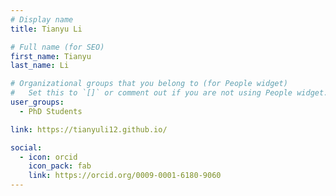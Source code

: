 ```yaml
---
# Display name
title: Tianyu Li

# Full name (for SEO)
first_name: Tianyu
last_name: Li

# Organizational groups that you belong to (for People widget)
#   Set this to `[]` or comment out if you are not using People widget.
user_groups:
  - PhD Students

link: https://tianyuli12.github.io/

social:
  - icon: orcid
    icon_pack: fab
    link: https://orcid.org/0009-0001-6180-9060
---
```

